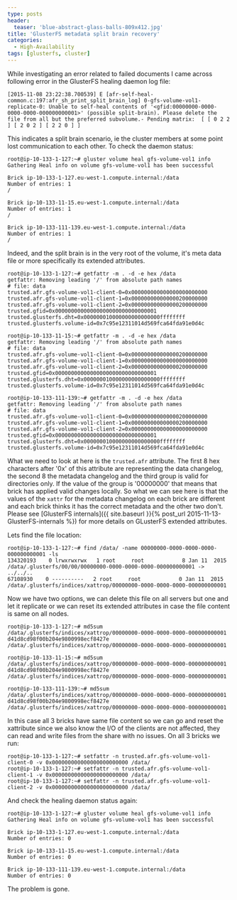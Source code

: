 ```yaml
---
type: posts
header:
  teaser: 'blue-abstract-glass-balls-809x412.jpg'
title: 'GlusterFS metadata split brain recovery'
categories: 
  - High-Availability
tags: [glusterfs, cluster]
---
```


While investigating an error related to failed documents I came across following error in the GlusterFS healing daemon log file:

```
[2015-11-08 23:22:38.700539] E [afr-self-heal-common.c:197:afr_sh_print_split_brain_log] 0-gfs-volume-vol1-replicate-0: Unable to self-heal contents of '<gfid:00000000-0000-0000-0000-000000000001>' (possible split-brain). Please delete the file from all but the preferred subvolume.- Pending matrix:  [ [ 0 2 2 ] [ 2 0 2 ] [ 2 2 0 ] ]
```

This indicates a split brain scenario, ie the cluster members at some point lost communication to each other. To check the daemon status:

```
root@ip-10-133-1-127:~# gluster volume heal gfs-volume-vol1 info
Gathering Heal info on volume gfs-volume-vol1 has been successful
 
Brick ip-10-133-1-127.eu-west-1.compute.internal:/data
Number of entries: 1
/
 
Brick ip-10-133-11-15.eu-west-1.compute.internal:/data
Number of entries: 1
/
 
Brick ip-10-133-111-139.eu-west-1.compute.internal:/data
Number of entries: 1
/
```

Indeed, and the split brain is in the very root of the volume, it's meta data file or more specifically its extended attributes.

```
root@ip-10-133-1-127:~# getfattr -m . -d -e hex /data
getfattr: Removing leading '/' from absolute path names
# file: data
trusted.afr.gfs-volume-vol1-client-0=0x000000000000000000000000
trusted.afr.gfs-volume-vol1-client-1=0x000000000000000200000000
trusted.afr.gfs-volume-vol1-client-2=0x000000000000000200000000
trusted.gfid=0x00000000000000000000000000000001
trusted.glusterfs.dht=0x000000010000000000000000ffffffff
trusted.glusterfs.volume-id=0x7c95e12311014d569fca64fda91e0d4c
 
root@ip-10-133-11-15:~# getfattr -m . -d -e hex /data
getfattr: Removing leading '/' from absolute path names
# file: data
trusted.afr.gfs-volume-vol1-client-0=0x000000000000000200000000
trusted.afr.gfs-volume-vol1-client-1=0x000000000000000000000000
trusted.afr.gfs-volume-vol1-client-2=0x000000000000000200000000
trusted.gfid=0x00000000000000000000000000000001
trusted.glusterfs.dht=0x000000010000000000000000ffffffff
trusted.glusterfs.volume-id=0x7c95e12311014d569fca64fda91e0d4c
 
root@ip-10-133-111-139:~# getfattr -m . -d -e hex /data
getfattr: Removing leading '/' from absolute path names
# file: data
trusted.afr.gfs-volume-vol1-client-0=0x000000000000000200000000
trusted.afr.gfs-volume-vol1-client-1=0x000000000000000200000000
trusted.afr.gfs-volume-vol1-client-2=0x000000000000000000000000
trusted.gfid=0x00000000000000000000000000000001
trusted.glusterfs.dht=0x000000010000000000000000ffffffff
trusted.glusterfs.volume-id=0x7c95e12311014d569fca64fda91e0d4c
```

What we need to look at here is the `trusted.afr` attribute. The first 8 hex characters after '0x' of this attribute are representing the data changelog, the second 8 the metadata changelog and the third group is valid for directories only. If the value of the group is '00000000' that means that brick has applied valid changes locally. So what we can see here is that the values of the `xattr` for the metadata changelog on each brick are different and each brick thinks it has the correct metadata and the other two don't. Please see [GlusterFS internals]({{ site.baseurl }}{% post_url 2015-11-13-GlusterFS-internals %}) for more details on GLusterFS extended attributes.

Lets find the file location:

```
root@ip-10-133-1-127:~# find /data/ -name 00000000-0000-0000-0000-000000000001 -ls
134320193    0 lrwxrwxrwx   1 root     root            8 Jan 11  2015 /data/.glusterfs/00/00/00000000-0000-0000-0000-000000000001 -> ../../..
67108930    0 ----------   2 root     root            0 Jan 11  2015 /data/.glusterfs/indices/xattrop/00000000-0000-0000-0000-000000000001
```

Now we have two options, we can delete this file on all servers but one and let it replicate or we can reset its extended attributes in case the file content is same on all nodes.

```
root@ip-10-133-1-127:~# md5sum /data/.glusterfs/indices/xattrop/00000000-0000-0000-0000-000000000001
d41d8cd98f00b204e9800998ecf8427e  /data/.glusterfs/indices/xattrop/00000000-0000-0000-0000-000000000001
 
root@ip-10-133-11-15:~# md5sum /data/.glusterfs/indices/xattrop/00000000-0000-0000-0000-000000000001
d41d8cd98f00b204e9800998ecf8427e  /data/.glusterfs/indices/xattrop/00000000-0000-0000-0000-000000000001
 
root@ip-10-133-111-139:~# md5sum /data/.glusterfs/indices/xattrop/00000000-0000-0000-0000-000000000001
d41d8cd98f00b204e9800998ecf8427e  /data/.glusterfs/indices/xattrop/00000000-0000-0000-0000-000000000001
```

In this case all 3 bricks have same file content so we can go and reset the xattribute since we also know the I/O of the clients are not affected, they can read and write files from the share with no issues. On all 3 bricks we run:

```
root@ip-10-133-1-127:~# setfattr -n trusted.afr.gfs-volume-vol1-client-0 -v 0x000000000000000000000000 /data/
root@ip-10-133-1-127:~# setfattr -n trusted.afr.gfs-volume-vol1-client-1 -v 0x000000000000000000000000 /data/
root@ip-10-133-1-127:~# setfattr -n trusted.afr.gfs-volume-vol1-client-2 -v 0x000000000000000000000000 /data/
```

And check the healing daemon status again:

```
root@ip-10-133-1-127:~# gluster volume heal gfs-volume-vol1 info
Gathering Heal info on volume gfs-volume-vol1 has been successful
 
Brick ip-10-133-1-127.eu-west-1.compute.internal:/data
Number of entries: 0
 
Brick ip-10-133-11-15.eu-west-1.compute.internal:/data
Number of entries: 0
 
Brick ip-10-133-111-139.eu-west-1.compute.internal:/data
Number of entries: 0
```

The problem is gone.